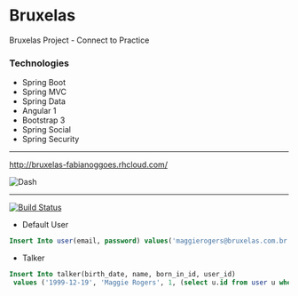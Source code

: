 # Bruxelas
Bruxelas Project - Connect to Practice

### Technologies   

* Spring Boot
* Spring MVC
* Spring Data
* Angular 1
* Bootstrap 3
* Spring Social
* Spring Security

------    

http://bruxelas-fabianoggoes.rhcloud.com/

![Dash](doc/dash-1.0.png)

------


[![Build Status](https://travis-ci.org/fabianogoes/bruxelas.svg?branch=master)](https://travis-ci.org/fabianogoes/bruxelas)

- Default User
```sql
Insert Into user(email, password) values('maggierogers@bruxelas.com.br', '123456');
```
- Talker
```sql
Insert Into talker(birth_date, name, born_in_id, user_id) 
 values ('1999-12-19', 'Maggie Rogers', 1, (select u.id from user u where u.email = 'maggierogers@bruxelas.com.br' ));
```
